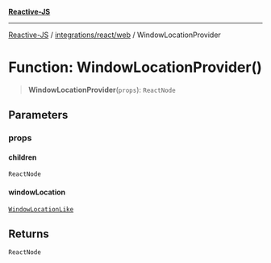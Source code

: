 [**Reactive-JS**](../../../../README.md)

***

[Reactive-JS](../../../../README.md) / [integrations/react/web](../README.md) / WindowLocationProvider

# Function: WindowLocationProvider()

> **WindowLocationProvider**(`props`): `ReactNode`

## Parameters

### props

#### children

`ReactNode`

#### windowLocation

[`WindowLocationLike`](../../../web/interfaces/WindowLocationLike.md)

## Returns

`ReactNode`
